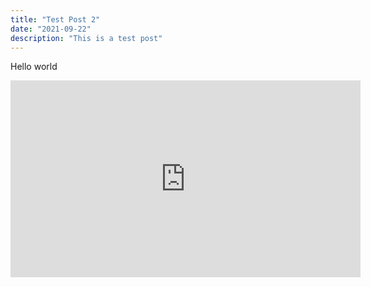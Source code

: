 ```yaml
---
title: "Test Post 2"
date: "2021-09-22"
description: "This is a test post"
---
```


Hello world

<iframe width="560" height="315" src="https://www.youtube.com/embed/DXJO3AraeMQ" frameborder="0" allow="accelerometer; autoplay; encrypted-media; gyroscope; picture-in-picture" allowfullscreen></iframe>
